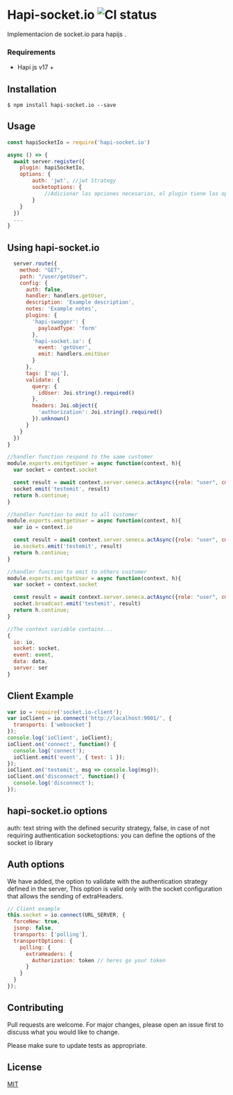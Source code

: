 # Hapi-socket.io ![CI status](https://img.shields.io/badge/build-passing-brightgreen.svg)

Implementacion de socket.io para hapijs .

### Requirements

- Hapi js v17 +

## Installation

`$ npm install hapi-socket.io --save`

## Usage

```js
const hapiSocketIo = require('hapi-socket.io')

async () => {
  await server.register({
    plugin: hapiSocketIo,
    options: {
        auth: 'jwt', //jwt Strategy
        socketoptions: {
            //Adicionar las opciones necesarias, el plugin tiene las opciones por defecto de socket.io las cuales puede ver en https://socket.io/docs/server-api/#new-server-httpserver-options
        }
    }
  })
  ...
}
```

## Using hapi-socket.io

```js
  server.route({
    method: "GET",
    path: "/user/getUser",
    config: {
      auth: false,
      handler: handlers.getUser,
      description: 'Example description',
      notes: 'Example notes',
      plugins: {
        'hapi-swagger': {
          payloadType: 'form'
        },
        'hapi-socket.io': {
          event: 'getUser',
          emit: handlers.emitUser
        }
      },
      tags: ['api'],
      validate: {
        query: {
          idUser: Joi.string().required()
        },
        headers: Joi.object({
          'authorization': Joi.string().required()
        }).unknown()
      }
    }
  })
}

//handler function respond to the same customer
module.exports.emitgetUser = async function(context, h){
  var socket = context.socket

  const result = await context.server.seneca.actAsync({role: "user", cmd: "getUser", payload : context.data, token : ""});
  socket.emit('testemit', result)
  return h.continue;
}

//handler function to emit to all customer
module.exports.emitgetUser = async function(context, h){
  var io = context.io

  const result = await context.server.seneca.actAsync({role: "user", cmd: "getUser", payload : context.data, token : ""});
  io.sockets.emit('testemit', result)
  return h.continue;
}

//handler function to emit to others customer
module.exports.emitgetUser = async function(context, h){
  var socket = context.socket

  const result = await context.server.seneca.actAsync({role: "user", cmd: "getUser", payload : context.data, token : ""});
  socket.broadcast.emit('testemit', result)
  return h.continue;
}

//The context variable contains...
{
  io: io,
  socket: socket,
  event: event,
  data: data,
  server: ser
}
```

## Client Example

```js
var io = require('socket.io-client');
var ioClient = io.connect('http://localhost:9001/', {
  transports: ['websocket']
});
console.log('ioClient', ioClient);
ioClient.on('connect', function() {
  console.log('connect');
  ioClient.emit('event', { test: 1 });
});
ioClient.on('testemit', msg => console.log(msg));
ioClient.on('disconnect', function() {
  console.log('disconnect');
});
```

## hapi-socket.io options

auth: text string with the defined security strategy, false, in case of not requiring authentication
socketoptions: you can define the options of the socket io library

## Auth options

We have added, the option to validate with the authentication strategy defined in the server, This option is valid only with the socket configuration that allows the sending of extraHeaders.

```js
// Client example
this.socket = io.connect(URL_SERVER, {
  forceNew: true,
  jsonp: false,
  transports: ['polling'],
  transportOptions: {
    polling: {
      extraHeaders: {
        Authorization: token // heres go your token
      }
    }
  }
});
```

## Contributing

Pull requests are welcome. For major changes, please open an issue first to discuss what you would like to change.

Please make sure to update tests as appropriate.

## License

[MIT](https://choosealicense.com/licenses/mit/)

```

```

